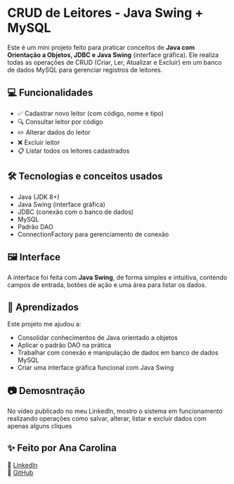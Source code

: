 # CRUD de Leitores - Java Swing + MySQL

Este é um mini projeto feito para praticar conceitos de **Java com Orientação a Objetos, JDBC e Java Swing** (interface gráfica). Ele realiza todas as operações de CRUD (Criar, Ler, Atualizar e Excluir) em um banco de dados MySQL para gerenciar registros de leitores.

## 💻 Funcionalidades

- ✅ Cadastrar novo leitor (com código, nome e tipo)
- 🔍 Consultar leitor por código
- ✏️ Alterar dados do leitor
- ❌ Excluir leitor
- 📋 Listar todos os leitores cadastrados

## 🛠️ Tecnologias e conceitos usados

- Java (JDK 8+)
- Java Swing (interface gráfica)
- JDBC (conexão com o banco de dados)
- MySQL
- Padrão DAO
- ConnectionFactory para gerenciamento de conexão

## 🖼️ Interface

A interface foi feita com **Java Swing**, de forma simples e intuitiva, contendo campos de entrada, botões de ação e uma área para listar os dados.

## 🧠 Aprendizados

Este projeto me ajudou a:
- Consolidar conhecimentos de Java orientado a objetos
- Aplicar o padrão DAO na prática
- Trabalhar com conexão e manipulação de dados em banco de dados MySQL
- Criar uma interface gráfica funcional com Java Swing

## 📷 Demosntração
No vídeo publicado no meu LinkedIn, mostro o sistema em funcionamento realizando operações como salvar, alterar, listar e excluir dados com apenas alguns cliques


## ✨ Feito por Ana Carolina
🔗 [LinkedIn](https://linkedin.com/in/cmanasouza)  
🔗 [GitHub](https://github.com/SouzaaCarol)

